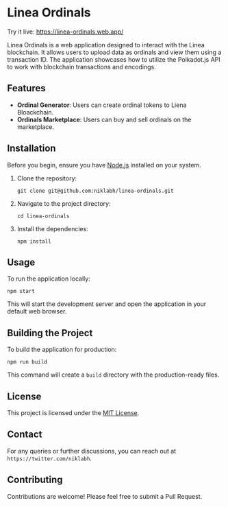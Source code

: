# Linea Ordinals

Try it live: https://linea-ordinals.web.app/

Linea Ordinals is a web application designed to interact with the Linea blockchain. It allows users to upload data as ordinals and view them using a transaction ID. The application showcases how to utilize the Polkadot.js API to work with blockchain transactions and encodings.

## Features

- **Ordinal Generator**: Users can create ordinal tokens to Liena Bloackchain.
- **Ordinals Marketplace**: Users can buy and sell ordinals on the marketplace.

## Installation

Before you begin, ensure you have [Node.js](https://nodejs.org/) installed on your system.

1. Clone the repository:
   ```
   git clone git@github.com:niklabh/linea-ordinals.git
   ```
2. Navigate to the project directory:
   ```
   cd linea-ordinals
   ```
3. Install the dependencies:
   ```
   npm install
   ```

## Usage

To run the application locally:

```
npm start
```

This will start the development server and open the application in your default web browser.

## Building the Project

To build the application for production:

```
npm run build
```

This command will create a `build` directory with the production-ready files.

## License

This project is licensed under the [MIT License](LICENSE,md).


## Contact

For any queries or further discussions, you can reach out at `https://twitter.com/niklabh`.

## Contributing

Contributions are welcome! Please feel free to submit a Pull Request.